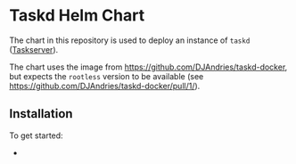# Taskd Helm Chart

The chart in this repository is used to deploy an instance of `taskd` ([Taskserver](https://github.com/GothenburgBitFactory/taskserver)).

The chart uses the image from https://github.com/DJAndries/taskd-docker, but expects the `rootless` version to be available (see https://github.com/DJAndries/taskd-docker/pull/1/).

## Installation

To get started:

* 

